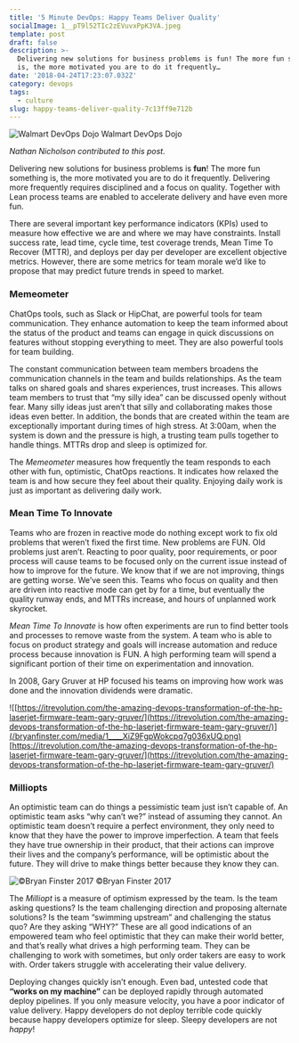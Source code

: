 ```yaml
---
title: '5 Minute DevOps: Happy Teams Deliver Quality'
socialImage: 1__pT9l52TIc2zEVuvxPpK3VA.jpeg
template: post
draft: false
description: >-
  Delivering new solutions for business problems is fun! The more fun something
  is, the more motivated you are to do it frequently…
date: '2018-04-24T17:23:07.032Z'
category: devops
tags:
  - culture
slug: happy-teams-deliver-quality-7c13ff9e712b
---
```


![Walmart DevOps Dojo](/bryanfinster.com/media/1__Pyt1yP2jv8WyM9u__HwzIqA.png)
Walmart DevOps Dojo

_Nathan Nicholson contributed to this post._

Delivering new solutions for business problems is **fun**! The more fun something is, the more motivated you are to do it frequently. Delivering more frequently requires disciplined and a focus on quality. Together with Lean process teams are enabled to accelerate delivery and have even more fun.

There are several important key performance indicators (KPIs) used to measure how effective we are and where we may have constraints. Install success rate, lead time, cycle time, test coverage trends, Mean Time To Recover (MTTR), and deploys per day per developer are excellent objective metrics. However, there are some metrics for team morale we’d like to propose that may predict future trends in speed to market.

### Memeometer

ChatOps tools, such as Slack or HipChat, are powerful tools for team communication. They enhance automation to keep the team informed about the status of the product and teams can engage in quick discussions on features without stopping everything to meet. They are also powerful tools for team building.

The constant communication between team members broadens the communication channels in the team and builds relationships. As the team talks on shared goals and shares experiences, trust increases. This allows team members to trust that “my silly idea” can be discussed openly without fear. Many silly ideas just aren’t that silly and collaborating makes those ideas even better. In addition, the bonds that are created within the team are exceptionally important during times of high stress. At 3:00am, when the system is down and the pressure is high, a trusting team pulls together to handle things. MTTRs drop and sleep is optimized for.

The _Memeometer_ measures how frequently the team responds to each other with fun, optimistic, ChatOps reactions. It indicates how relaxed the team is and how secure they feel about their quality. Enjoying daily work is just as important as delivering daily work.

### Mean Time To Innovate

Teams who are frozen in reactive mode do nothing except work to fix old problems that weren’t fixed the first time. New problems are FUN. Old problems just aren’t. Reacting to poor quality, poor requirements, or poor process will cause teams to be focused only on the current issue instead of how to improve for the future. We know that if we are not improving, things are getting worse. We’ve seen this. Teams who focus on quality and then are driven into reactive mode can get by for a time, but eventually the quality runway ends, and MTTRs increase, and hours of unplanned work skyrocket.

_Mean Time To Innovate_ is how often experiments are run to find better tools and processes to remove waste from the system. A team who is able to focus on product strategy and goals will increase automation and reduce process because innovation is FUN. A high performing team will spend a significant portion of their time on experimentation and innovation.

In 2008, Gary Gruver at HP focused his teams on improving how work was done and the innovation dividends were dramatic.

![[https://itrevolution.com/the-amazing-devops-transformation-of-the-hp-laserjet-firmware-team-gary-gruver/](https://itrevolution.com/the-amazing-devops-transformation-of-the-hp-laserjet-firmware-team-gary-gruver/)](/bryanfinster.com/media/1____XiZ9FgpWokcpq7g036xUQ.png)
[https://itrevolution.com/the-amazing-devops-transformation-of-the-hp-laserjet-firmware-team-gary-gruver/](https://itrevolution.com/the-amazing-devops-transformation-of-the-hp-laserjet-firmware-team-gary-gruver/)

### Milliopts

An optimistic team can do things a pessimistic team just isn’t capable of. An optimistic team asks “why can’t we?” instead of assuming they cannot. An optimistic team doesn’t require a perfect environment, they only need to know that they have the power to improve imperfection. A team that feels they have true ownership in their product, that their actions can improve their lives and the company’s performance, will be optimistic about the future. They will drive to make things better because they know they can.

![©Bryan Finster 2017](/bryanfinster.com/media/1__pT9l52TIc2zEVuvxPpK3VA.jpeg)
©Bryan Finster 2017

The _Milliopt_ is a measure of optimism expressed by the team. Is the team asking questions? Is the team challenging direction and proposing alternate solutions? Is the team “swimming upstream” and challenging the status quo? Are they asking “WHY?” These are all good indications of an empowered team who feel optimistic that they can make their world better, and that’s really what drives a high performing team. They can be challenging to work with sometimes, but only order takers are easy to work with. Order takers struggle with accelerating their value delivery.

Deploying changes quickly isn’t enough. Even bad, untested code that **“works on my machine”** can be deployed rapidly through automated deploy pipelines. If you only measure velocity, you have a poor indicator of value delivery. Happy developers do not deploy terrible code quickly because happy developers optimize for sleep. Sleepy developers are not _happy_!
